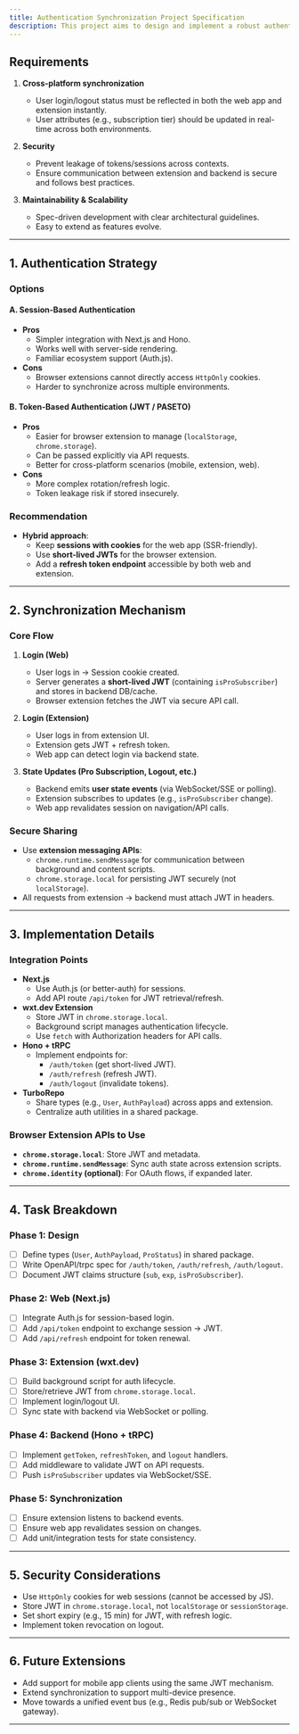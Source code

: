 ```yaml
---
title: Authentication Synchronization Project Specification
description: This project aims to design and implement a robust authentication synchronization mechanism between a Next.js web application and a  browser extension built with wxt.dev, both powered by a backend using Hono and tRPC within a TurboRepo monorepo.   The system currently relies on session-based authentication (similar to Auth.js). The goal is to ensure seamless synchronization of authentication state and user-specific attributes (e.g., `isProSubscriber`) across both platforms.
---
```




## Requirements

1. **Cross-platform synchronization**

   - User login/logout status must be reflected in both the web app and extension instantly.
   - User attributes (e.g., subscription tier) should be updated in real-time across both environments.

2. **Security**

   - Prevent leakage of tokens/sessions across contexts.
   - Ensure communication between extension and backend is secure and follows best practices.

3. **Maintainability & Scalability**
   - Spec-driven development with clear architectural guidelines.
   - Easy to extend as features evolve.

---

## 1. Authentication Strategy

### Options

#### A. Session-Based Authentication

- **Pros**
  - Simpler integration with Next.js and Hono.
  - Works well with server-side rendering.
  - Familiar ecosystem support (Auth.js).
- **Cons**
  - Browser extensions cannot directly access `HttpOnly` cookies.
  - Harder to synchronize across multiple environments.

#### B. Token-Based Authentication (JWT / PASETO)

- **Pros**
  - Easier for browser extension to manage (`localStorage`, `chrome.storage`).
  - Can be passed explicitly via API requests.
  - Better for cross-platform scenarios (mobile, extension, web).
- **Cons**
  - More complex rotation/refresh logic.
  - Token leakage risk if stored insecurely.

### Recommendation

- **Hybrid approach**:
  - Keep **sessions with cookies** for the web app (SSR-friendly).
  - Use **short-lived JWTs** for the browser extension.
  - Add a **refresh token endpoint** accessible by both web and extension.

---

## 2. Synchronization Mechanism

### Core Flow

1. **Login (Web)**

   - User logs in → Session cookie created.
   - Server generates a **short-lived JWT** (containing `isProSubscriber`) and stores in backend DB/cache.
   - Browser extension fetches the JWT via secure API call.

2. **Login (Extension)**

   - User logs in from extension UI.
   - Extension gets JWT + refresh token.
   - Web app can detect login via backend state.

3. **State Updates (Pro Subscription, Logout, etc.)**
   - Backend emits **user state events** (via WebSocket/SSE or polling).
   - Extension subscribes to updates (e.g., `isProSubscriber` change).
   - Web app revalidates session on navigation/API calls.

### Secure Sharing

- Use **extension messaging APIs**:
  - `chrome.runtime.sendMessage` for communication between background and content scripts.
  - `chrome.storage.local` for persisting JWT securely (not `localStorage`).
- All requests from extension → backend must attach JWT in headers.

---

## 3. Implementation Details

### Integration Points

- **Next.js**
  - Use Auth.js (or better-auth) for sessions.
  - Add API route `/api/token` for JWT retrieval/refresh.
- **wxt.dev Extension**
  - Store JWT in `chrome.storage.local`.
  - Background script manages authentication lifecycle.
  - Use `fetch` with Authorization headers for API calls.
- **Hono + tRPC**
  - Implement endpoints for:
    - `/auth/token` (get short-lived JWT).
    - `/auth/refresh` (refresh JWT).
    - `/auth/logout` (invalidate tokens).
- **TurboRepo**
  - Share types (e.g., `User`, `AuthPayload`) across apps and extension.
  - Centralize auth utilities in a shared package.

### Browser Extension APIs to Use

- **`chrome.storage.local`**: Store JWT and metadata.
- **`chrome.runtime.sendMessage`**: Sync auth state across extension scripts.
- **`chrome.identity` (optional)**: For OAuth flows, if expanded later.

---

## 4. Task Breakdown

### Phase 1: Design

- [ ] Define types (`User`, `AuthPayload`, `ProStatus`) in shared package.
- [ ] Write OpenAPI/trpc spec for `/auth/token`, `/auth/refresh`, `/auth/logout`.
- [ ] Document JWT claims structure (`sub`, `exp`, `isProSubscriber`).

### Phase 2: Web (Next.js)

- [ ] Integrate Auth.js for session-based login.
- [ ] Add `/api/token` endpoint to exchange session → JWT.
- [ ] Add `/api/refresh` endpoint for token renewal.

### Phase 3: Extension (wxt.dev)

- [ ] Build background script for auth lifecycle.
- [ ] Store/retrieve JWT from `chrome.storage.local`.
- [ ] Implement login/logout UI.
- [ ] Sync state with backend via WebSocket or polling.

### Phase 4: Backend (Hono + tRPC)

- [ ] Implement `getToken`, `refreshToken`, and `logout` handlers.
- [ ] Add middleware to validate JWT on API requests.
- [ ] Push `isProSubscriber` updates via WebSocket/SSE.

### Phase 5: Synchronization

- [ ] Ensure extension listens to backend events.
- [ ] Ensure web app revalidates session on changes.
- [ ] Add unit/integration tests for state consistency.

---

## 5. Security Considerations

- Use `HttpOnly` cookies for web sessions (cannot be accessed by JS).
- Store JWT in `chrome.storage.local`, not `localStorage` or `sessionStorage`.
- Set short expiry (e.g., 15 min) for JWT, with refresh logic.
- Implement token revocation on logout.

---

## 6. Future Extensions

- Add support for mobile app clients using the same JWT mechanism.
- Extend synchronization to support multi-device presence.
- Move towards a unified event bus (e.g., Redis pub/sub or WebSocket gateway).

---

